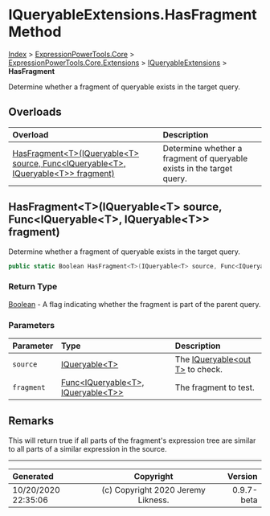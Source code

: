 ﻿# IQueryableExtensions.HasFragment Method

[Index](../index.md) > [ExpressionPowerTools.Core](ExpressionPowerTools.Core.a.md) > [ExpressionPowerTools.Core.Extensions](ExpressionPowerTools.Core.Extensions.n.md) > [IQueryableExtensions](ExpressionPowerTools.Core.Extensions.IQueryableExtensions.cs.md) > **HasFragment**

Determine whether a fragment of queryable exists in the
            target query.

## Overloads

| Overload | Description |
| :-- | :-- |
| [HasFragment&lt;T>(IQueryable&lt;T> source, Func&lt;IQueryable&lt;T>, IQueryable&lt;T>> fragment)](#hasfragmenttiqueryablet-source-funciqueryablet-iqueryablet-fragment) | Determine whether a fragment of queryable exists in the            target query. |
## HasFragment&lt;T>(IQueryable&lt;T> source, Func&lt;IQueryable&lt;T>, IQueryable&lt;T>> fragment)

Determine whether a fragment of queryable exists in the
            target query.

```csharp
public static Boolean HasFragment<T>(IQueryable<T> source, Func<IQueryable<T>, IQueryable<T>> fragment)
```

### Return Type

 [Boolean](https://docs.microsoft.com/dotnet/api/system.boolean)  - A flag indicating whether the fragment is part of the parent query.

### Parameters

| Parameter | Type | Description |
| :-- | :-- | :-- |
| `source` | [IQueryable&lt;T>](https://docs.microsoft.com/dotnet/api/system.linq.iqueryable-1) | The [IQueryable&lt;out T>](https://docs.microsoft.com/dotnet/api/system.linq.iqueryable-1) to check. |
| `fragment` | [Func&lt;IQueryable&lt;T>, IQueryable&lt;T>>](https://docs.microsoft.com/dotnet/api/system.func-2) | The fragment to test. |


## Remarks

This will return true if all parts of the fragment's expression tree
            are similar to all parts of a similar expression in the source.


---

| Generated | Copyright | Version |
| :-- | :-: | --: |
| 10/20/2020 22:35:06 | (c) Copyright 2020 Jeremy Likness. | 0.9.7-beta |
